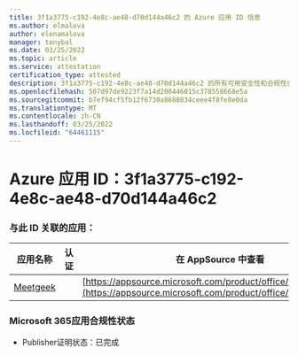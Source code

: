 ```yaml
---
title: 3f1a3775-c192-4e8c-ae48-d70d144a46c2 的 Azure 应用 ID 信息
ms.author: elmalova
author: elenamalova
manager: tonybal
ms.date: 03/25/2022
ms.topic: article
ms.service: attestation
certification_type: attested
description: 3f1a3775-c192-4e8c-ae48-d70d144a46c2 的所有可用安全性和合规性信息。
ms.openlocfilehash: 507d97de9223f7a14d200446015c378558668e5a
ms.sourcegitcommit: b7ef94cf5fb12f6730a8688834ceee4f8fe8e0da
ms.translationtype: MT
ms.contentlocale: zh-CN
ms.lasthandoff: 03/25/2022
ms.locfileid: "64461115"
---
```

# <a name="azure-app-id-3f1a3775-c192-4e8c-ae48-d70d144a46c2"></a>Azure 应用 ID：3f1a3775-c192-4e8c-ae48-d70d144a46c2


### <a name="apps-associated-with-this-id"></a>与此 ID 关联的应用：
| **应用名称** | **认证** | **在 AppSource 中查看** |
|--------------|---------------|-----------------------|
| [Meetgeek](../forward/WA200003720.md) |  | [https://appsource.microsoft.com/product/office/WA200003720](https://appsource.microsoft.com/product/office/WA200003720) |

### <a name="microsoft-365-app-compliance-status"></a>Microsoft 365应用合规性状态
- Publisher证明状态：已完成
